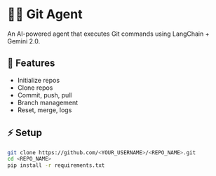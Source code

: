 # 🧑‍💻 Git Agent

An AI-powered agent that executes Git commands using LangChain + Gemini 2.0.

## 🚀 Features
- Initialize repos
- Clone repos
- Commit, push, pull
- Branch management
- Reset, merge, logs

## ⚡ Setup

```bash
git clone https://github.com/<YOUR_USERNAME>/<REPO_NAME>.git
cd <REPO_NAME>
pip install -r requirements.txt
